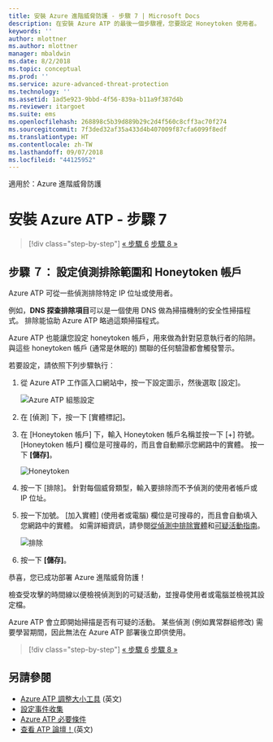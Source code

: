 ```yaml
---
title: 安裝 Azure 進階威脅防護 - 步驟 7 | Microsoft Docs
description: 在安裝 Azure ATP 的最後一個步驟裡，您要設定 Honeytoken 使用者。
keywords: ''
author: mlottner
ms.author: mlottner
manager: mbaldwin
ms.date: 8/2/2018
ms.topic: conceptual
ms.prod: ''
ms.service: azure-advanced-threat-protection
ms.technology: ''
ms.assetid: 1ad5e923-9bbd-4f56-839a-b11a9f387d4b
ms.reviewer: itargoet
ms.suite: ems
ms.openlocfilehash: 268898c5b39d889b29c2d4f560c8cff3ac70f274
ms.sourcegitcommit: 7f3ded32af35a433d4b407009f87cfa6099f8edf
ms.translationtype: HT
ms.contentlocale: zh-TW
ms.lasthandoff: 09/07/2018
ms.locfileid: "44125952"
---
```

適用於：Azure 進階威脅防護



# <a name="install-azure-atp---step-7"></a>安裝 Azure ATP - 步驟 7

>[!div class="step-by-step"]
[« 步驟 6](install-atp-step6-vpn.md)
[步驟 8 »](install-atp-step8-samr.md)

## <a name="step-7-configure-detection-exclusions-and-honeytoken-accounts"></a>步驟 ７： 設定偵測排除範圍和 Honeytoken 帳戶

Azure ATP 可從一些偵測排除特定 IP 位址或使用者。 

例如，**DNS 探查排除項目**可以是一個使用 DNS 做為掃描機制的安全性掃描程式。 排除能協助 Azure ATP 略過這類掃描程式。  

Azure ATP 也能讓您設定 honeytoken 帳戶，用來做為針對惡意執行者的陷阱。與這些 honeytoken 帳戶 (通常是休眠的) 關聯的任何驗證都會觸發警示。

若要設定，請依照下列步驟執行︰

1.  從 Azure ATP 工作區入口網站中，按一下設定圖示，然後選取 [設定]。

    ![Azure ATP 組態設定](media/atp-config-menu.png)

2.  在 [偵測] 下，按一下 [實體標記]。

3. 在 [Honeytoken 帳戶] 下，輸入 Honeytoken 帳戶名稱並按一下 [+] 符號。 [Honeytoken 帳戶] 欄位是可搜尋的，而且會自動顯示您網路中的實體。 按一下 **[儲存]**。

   ![Honeytoken](media/honeytoken-sensitive.png)

4. 按一下 [排除]。 針對每個威脅類型，輸入要排除而不予偵測的使用者帳戶或 IP 位址。 
5. 按一下加號。 [加入實體] \(使用者或電腦\) 欄位是可搜尋的，而且會自動填入您網路中的實體。 如需詳細資訊，請參閱[從偵測中排除實體](excluding-entities-from-detections.md)和[可疑活動指南](suspicious-activity-guide.md)。

   ![排除](media/exclusions.png)

6.  按一下 **[儲存]**。


恭喜，您已成功部署 Azure 進階威脅防護！

檢查受攻擊的時間線以便檢視偵測到的可疑活動，並搜尋使用者或電腦並檢視其設定檔。

Azure ATP 會立即開始掃描是否有可疑的活動。 某些偵測 (例如異常群組修改) 需要學習期間，因此無法在 Azure ATP 部署後立即供使用。



>[!div class="step-by-step"]
[« 步驟 6](install-atp-step6-vpn.md)
[步驟 8 »](install-atp-step8-samr.md)

## <a name="see-also"></a>另請參閱
- [Azure ATP 調整大小工具](http://aka.ms/aatpsizingtool) \(英文\)
- [設定事件收集](configure-event-collection.md)
- [Azure ATP 必要條件](atp-prerequisites.md)
- [查看 ATP 論壇！](https://aka.ms/azureatpcommunity)\(英文\)
